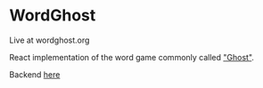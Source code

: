 # WordGhost
Live at wordghost.org

React implementation of the word game commonly called ["Ghost"](https://www.wikiwand.com/en/Ghost_(game)).

Backend [here](https://github.com/kaseshib/wordghost_backend)
